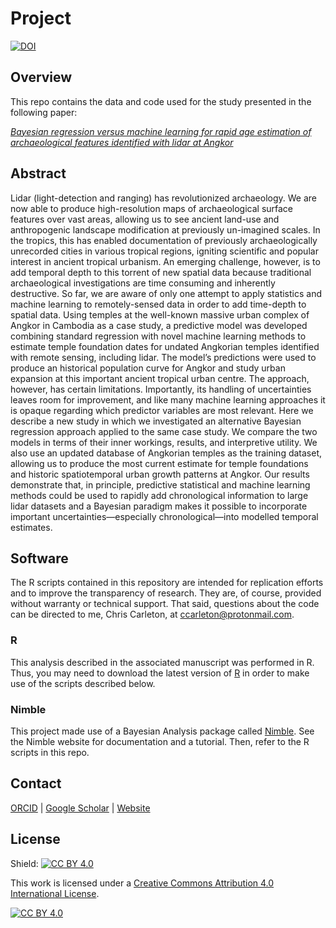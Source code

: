 # Project
[![DOI](https://zenodo.org/badge/560830491.svg)](https://zenodo.org/badge/latestdoi/560830491)

## Overview
This repo contains the data and code used for the study presented in the following paper:

[*Bayesian regression versus machine learning for rapid age estimation of archaeological features identified with lidar at Angkor*](https://doi.org/10.1038/s41598-023-44875-0)

## Abstract
Lidar (light-detection and ranging) has revolutionized archaeology. We are now able to produce high-resolution maps of archaeological surface features over vast areas, allowing us to see ancient land-use and anthropogenic landscape modification at previously un-imagined scales. In the tropics, this has enabled documentation of previously archaeologically unrecorded cities in various tropical regions, igniting scientific and popular interest in ancient tropical urbanism. An emerging challenge, however, is to add temporal depth to this torrent of new spatial data because traditional archaeological investigations are time consuming and inherently destructive. So far, we are aware of only one attempt to apply statistics and machine learning to remotely-sensed data in order to add time-depth to spatial data. Using temples at the well-known massive urban complex of Angkor in Cambodia as a case study, a predictive model was developed combining standard regression with novel machine learning methods to estimate temple foundation dates for undated Angkorian temples identified with remote sensing, including lidar. The model’s predictions were used to produce an historical population curve for Angkor and study urban expansion at this important ancient tropical urban centre. The approach, however, has certain limitations. Importantly, its handling of uncertainties leaves room for improvement, and like many machine learning approaches it is opaque regarding which predictor variables are most relevant. Here we describe a new study in which we investigated an alternative Bayesian regression approach applied to the same case study. We compare the two models in terms of their inner workings, results, and interpretive utility. We also use an updated database of Angkorian temples as the training dataset, allowing us to produce the most current estimate for temple foundations and historic spatiotemporal urban growth patterns at Angkor. Our results demonstrate that, in principle, predictive statistical and machine learning methods could be used to rapidly add chronological information to large lidar datasets and a Bayesian paradigm makes it possible to incorporate important uncertainties—especially chronological—into modelled temporal estimates.

## Software
The R scripts contained in this repository are intended for replication efforts and to improve the transparency of research. They are, of course, provided without warranty or technical support. That said, questions about the code can be directed to me, Chris Carleton, at ccarleton@protonmail.com.

### R
This analysis described in the associated manuscript was performed in R. Thus, you may need to download the latest version of [R](https://www.r-project.org/) in order to make use of the scripts described below.

### Nimble
This project made use of a Bayesian Analysis package called [Nimble](https://r-nimble.org/). See the Nimble website for documentation and a tutorial. Then, refer to the R scripts in this repo.

## Contact

[ORCID](https://orcid.org/0000-0001-7463-8638) |
[Google Scholar](https://scholar.google.com/citations?hl=en&user=0ZG-6CsAAAAJ) |
[Website](https://wccarleton.me)

## License

Shield: [![CC BY 4.0][cc-by-shield]][cc-by]

This work is licensed under a
[Creative Commons Attribution 4.0 International License][cc-by].

[![CC BY 4.0][cc-by-image]][cc-by]

[cc-by]: http://creativecommons.org/licenses/by/4.0/
[cc-by-image]: https://i.creativecommons.org/l/by/4.0/88x31.png
[cc-by-shield]: https://img.shields.io/badge/License-CC%20BY%204.0-lightgrey.svg
